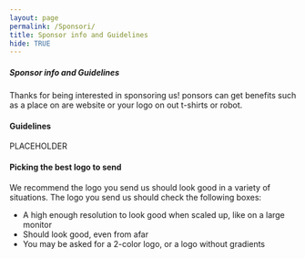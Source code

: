 ```yaml
---
layout: page
permalink: /Sponsori/
title: Sponsor info and Guidelines
hide: TRUE
---
```

##### Sponsor info and Guidelines
Thanks for being interested in sponsoring us! ponsors can get benefits such as a place on are website or your logo on out t-shirts or robot.

#### Guidelines
PLACEHOLDER

#### Picking the best logo to send
We recommend the logo you send us should look good in a variety of situations. The logo you send us should check the following boxes:
<ul>
  <li>A high enough resolution to look good when scaled up, like on a large monitor</li>
  <li>Should look good, even from afar</li>
  <li>You may be asked for a 2-color logo, or a logo without gradients</li>
